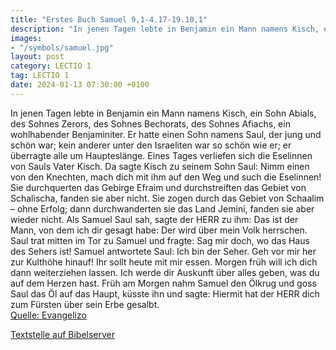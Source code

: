 ```yaml
---
title: "Erstes Buch Samuel 9,1-4.17-19.10,1"
description: "In jenen Tagen lebte in Benjamin ein Mann namens Kisch, ein Sohn Abials, des Sohnes Zerors, des Sohnes Bechorats, des Sohnes Afiachs, ein wohlhabender Benjaminiter. Er hatte einen Sohn namens Saul, der jung und schön war; kein anderer unter den Israeliten war so schön wie er; er ...."
images:
- "/symbols/samuel.jpg"
layout: post
category: LECTIO 1
tag: LECTIO 1
date: 2024-01-13 07:30:00 +0100
---
```

In jenen Tagen lebte in Benjamin ein Mann namens Kisch, ein Sohn Abials, des Sohnes Zerors, des Sohnes Bechorats, des Sohnes Afiachs, ein wohlhabender Benjaminiter.
Er hatte einen Sohn namens Saul, der jung und schön war; kein anderer unter den Israeliten war so schön wie er; er überragte alle um Haupteslänge.<!--more-->
Eines Tages verliefen sich die Eselinnen von Sauls Vater Kisch. Da sagte Kisch zu seinem Sohn Saul: Nimm einen von den Knechten, mach dich mit ihm auf den Weg und such die Eselinnen!
Sie durchquerten das Gebirge Efraim und durchstreiften das Gebiet von Schalischa, fanden sie aber nicht. Sie zogen durch das Gebiet von Schaalim – ohne Erfolg; dann durchwanderten sie das Land Jemini, fanden sie aber wieder nicht.
Als Samuel Saul sah, sagte der HERR zu ihm: Das ist der Mann, von dem ich dir gesagt habe: Der wird über mein Volk herrschen.
Saul trat mitten im Tor zu Samuel und fragte: Sag mir doch, wo das Haus des Sehers ist!
Samuel antwortete Saul: Ich bin der Seher. Geh vor mir her zur Kulthöhe hinauf! Ihr sollt heute mit mir essen. Morgen früh will ich dich dann weiterziehen lassen. Ich werde dir Auskunft über alles geben, was du auf dem Herzen hast.
Früh am Morgen nahm Samuel den Ölkrug und goss Saul das Öl auf das Haupt, küsste ihn und sagte: Hiermit hat der HERR dich zum Fürsten über sein Erbe gesalbt.<br>
[Quelle: Evangelizo](https://evangeliumtagfuertag.org/DE/gospel)

[Textstelle auf Bibelserver](https://www.bibleserver.com/EU/1.Samuel9,1-4.17-19.10,1)
